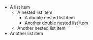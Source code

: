 - A list item
  + A nested list item
    * A double nested list item
    * Another double nested list item
  + Another nested list item
- Another list item
